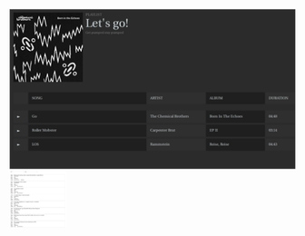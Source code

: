 ![alt text](screenshots/screenshot2.png)
<img src="screenshots/screenshot1.png" width="100" height="100" />
